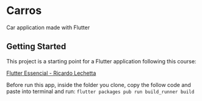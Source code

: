 # Carros

Car application made with Flutter

## Getting Started

This project is a starting point for a Flutter application following this course:

[Flutter Essencial - Ricardo Lechetta](https://www.udemy.com/course/flutter-essencial/)


Before run this app, inside the folder you clone, copy the follow code and paste into terminal and run:
`flutter packages pub run build_runner build`